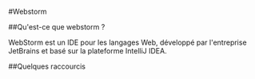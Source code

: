 #Webstorm

##Qu'est-ce que webstorm ?

WebStorm est un IDE pour les langages Web, développé par l'entreprise JetBrains et basé sur la plateforme IntelliJ IDEA.

##Quelques raccourcis

